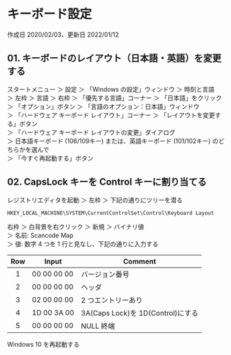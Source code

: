 # キーボード設定

作成日 2020/02/03、更新日 2022/01/12

## 01. キーボードのレイアウト（日本語・英語）を変更する

スタートメニュー ＞ 設定 ＞ 「Windows の設定」ウィンドウ ＞ 時刻と言語\
＞ 左枠 ＞ 言語 ＞ 右枠 ＞ 「優先する言語」コーナー ＞ 「日本語」をクリック\
＞ 「オプション」ボタン ＞ 「言語のオプション：日本語」ウィンドウ\
＞ 「ハードウェア キーボード レイアウト」コーナー ＞ 「レイアウトを変更する」ボタン\
＞ 「ハードウェア キーボード レイアウトの変更」ダイアログ\
＞ 日本語キーボード (106/109キー) または、英語キーボード (101/102キー) のどちらかを選んで\
＞ 「今すぐ再起動する」ボタン

## 02. CapsLock キーを Control キーに割り当てる

レジストリエディタを起動 ＞ 左枠 ＞ 下記の通りにツリーを潜る

`HKEY_LOCAL_MACHINE\SYSTEM\CurrentControlSet\Control\Keyboard Layout`

右枠 ＞ 白背景を右クリック ＞ 新規 ＞ バイナリ値\
＞ 名前: Scancode Map\
＞ 値: 数字 4 つを 1 行と見なし、下記の通りに入力する

| Row | Input       | Comment                           |
| :-: | ----------- | --------------------------------- |
|  1  | 00 00 00 00 | バージョン番号                    |
|  2  | 00 00 00 00 | ヘッダ                            |
|  3  | 02 00 00 00 | 2 つエントリーあり                |
|  4  | 1D 00 3A 00 | 3A(Caps Lock)を 1D(Control)にする |
|  5  | 00 00 00 00 | NULL 終端                         |

Windows 10 を再起動する
